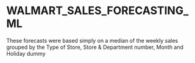 # WALMART_SALES_FORECASTING_ML
These forecasts were based simply on a median of the weekly sales grouped by the Type of Store, Store &amp; Department number, Month and Holiday dummy
